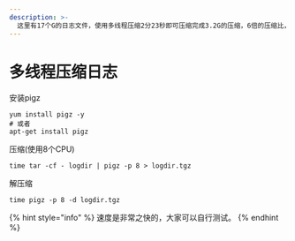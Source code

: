 ```yaml
---
description: >-
  这里有17个G的日志文件，使用多线程压缩2分23秒即可压缩完成3.2G的压缩，6倍的压缩比，普通压缩则要使用7分50秒，整整多出了3倍，我们看看是怎么使用的。
---
```


# 多线程压缩日志

安装pigz

```text
yum install pigz -y
# 或者
apt-get install pigz
```

压缩\(使用8个CPU\)

```text
time tar -cf - logdir | pigz -p 8 > logdir.tgz
```

解压缩

```text
time pigz -p 8 -d logdir.tgz
```

{% hint style="info" %}
速度是非常之快的，大家可以自行测试。
{% endhint %}

